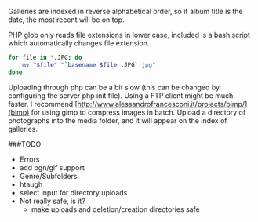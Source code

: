Galleries are indexed in reverse alphabetical order, so if album title is the date, the most recent will be on top.

PHP glob only reads file extensions in lower case, included is a bash script which automatically changes file extension.

```bash
for file in *.JPG; do
    mv "$file" "`basename $file .JPG`.jpg"
done
```
Uploading through php can be a bit slow (this can be changed by configuring the server php init file). Using a FTP client might be much faster. I recommend [http://www.alessandrofrancesconi.it/projects/bimp/](bimp) for using gimp to compress images in batch. Upload a directory of photographs into the media folder, and it will appear on the index of galleries.

###TODO
- Errors
- add pgn/gif support
- Genre/Subfolders
- htaugh
- select input for directory uploads
- Not really safe, is it?
    - make uploads and deletion/creation directories safe
